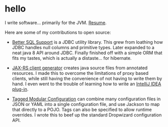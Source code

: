# hello
I write software... primarily for the JVM. [Resume](https://yeagy.github.io/resume.html).

Here are some of my contributions to open source:  

* [Better SQL Support](https://github.com/yeagy/bss) is a JDBC utility library. This grew from loathing how JDBC handles null columns and primitive types. Later expanded to a neat java 8 API around JDBC. Finally finished off with a simple ORM that fits my tastes, which is actually a distaste... for hibernate.

* [JAX-RS client generator](https://github.com/yeagy/jaxrs-client-gen) creates java source files from annotated resources. I made this to overcome the limitations of proxy based clients, while still having the convenience of not having to write them by hand. I even went to the trouble of learning how to write an [IntelliJ IDEA plug-in](https://github.com/yeagy/jaxrs-client-gen-idea-plugin).

* [Tagged Modular Configuration](https://github.com/yeagy/tmc) can combine many configuration files in JSON or YAML into a single configuration file, and use Jackson to map that directly to a POJO. Tags can also be specified to allow runtime overrides. I wrote this to beef up the standard Dropwizard configuration API.
